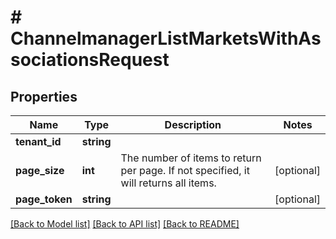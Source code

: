 # # ChannelmanagerListMarketsWithAssociationsRequest


## Properties 


Name | Type | Description | Notes
------------ | ------------- | ------------- | -------------
**tenant_id**| **string** |   |
**page_size**| **int** | The number of items to return per page. If not specified, it will returns all items.  | [optional]
**page_token**| **string** |   | [optional]


[[Back to Model list]](../../README.md#models) [[Back to API list]](../../README.md#endpoints) [[Back to README]](../../README.md)

